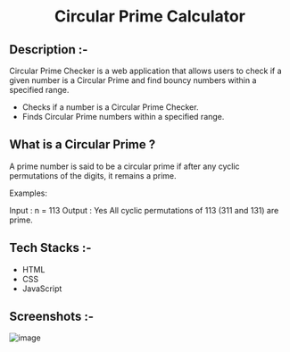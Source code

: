 # <p align="center">Circular Prime Calculator</p>

## Description :-

Circular Prime Checker is a web application that allows users to check if a given number is a Circular Prime  and find bouncy numbers within a specified range.

* Checks if a number is a Circular Prime Checker.
* Finds Circular Prime  numbers within a specified range.

## What is a Circular Prime ?

 A prime number is said to be a circular prime if after any cyclic permutations of the digits, it remains a prime.

Examples:

Input : n = 113
Output : Yes
All cyclic permutations of 113 (311
and 131) are prime.

## Tech Stacks :-

- HTML
- CSS
- JavaScript

## Screenshots :-

![image](https://github.com/Rakesh9100/CalcDiverse/assets/73993775/b8e37212-62dd-4ee9-a3c9-507024dd7d86)
